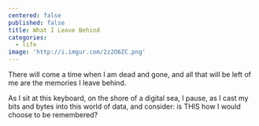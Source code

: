```yaml
---
centered: false
published: false
title: What I Leave Behind
categories:
  - life
image: 'http://i.imgur.com/2z2O6ZC.png'
---
```

There will come a time
when I am dead and gone,
and all that will be left of me
are the memories I leave behind.

As I sit at this keyboard,
on the shore of a digital sea,
I pause, 
as I cast my bits and bytes
into this world of data,
and consider:
is THIS how I would choose
to be remembered?
